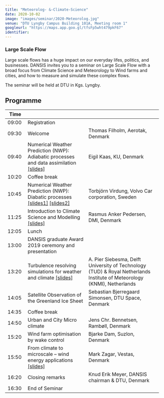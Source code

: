 ```yaml
---
title: "Meteorolog- &-Climate-Science"
date: 2020-10-02
image: "images/seminar/2020-Meteorolog.jpg"
venue: "DTU Lyngby Campus Building 101A, Meeting room 1"
googleurl: "https://maps.app.goo.gl/tfsFp5wht479pkF67"
identifier:
---
```


### Large Scale Flow
Large scale flows has a huge impact on our everyday lifes, politics, and businesses. DANSIS invites you to a seminar on Large Scale Flow with a broad focus from Climate Science and Meteorology to Wind farms and cities, and how to measure and simulate these complex flows.

The seminar will be held at DTU in Kgs. Lyngby.

## Programme

| Time  |             |             |
| ----- | ----------- | ----------- |
| 09:00 | Registration|             |
|09:30 | Welcome     | Thomas Filholm,  Aerotak, Denmark|
|09:40 | Numerical Weather Prediction (NWP): Adiabatic processes and data assimilation <a href="https://foreninglet-cms-files.s3-eu-west-1.amazonaws.com/2282/8gsnZW6CKxqs.pdf">[slides]</a> | Eigil Kaas, KU, Denmark |
| 10:20 | Coffee break | |
| 10:45 | Numerical Weather Prediction (NWP): Diabatic processes <a href="https://foreninglet-cms-files.s3-eu-west-1.amazonaws.com/2282/wA248WPggqDR.pdf">[slides1]</a>  <a href="https://foreninglet-cms-files.s3-eu-west-1.amazonaws.com/2282/8tdpRwfrypHG.pdf">[slides2]</a> |  Torbjörn Virdung, Volvo Car corporation, Sweden |
| 11:25 |  Introduction to Climate Science and Modelling <a href="https://foreninglet-cms-files.s3-eu-west-1.amazonaws.com/2282/S6gFt2gj56Wf.pdf">[slides]</a> | Rasmus Anker Pedersen, DMI, Denmark |
| 12:05 | Lunch |  |
| 13:00 | DANSIS graduate Award 2019 ceremony and presentation | |
| 13:20 | Turbulence resolving simulations for weather and climate <a href="https://foreninglet-cms-files.s3-eu-west-1.amazonaws.com/2282/r4SDyhY9Xfsp.pdf">[slides]</a> |A. Pier Siebesma, Delft University of Technology (TUD)  & Royal Netherlands Institute of Meteorology (KNMI), Netherlands | 
| 14:05 |  Satellite Observation of the Greenland Ice Sheet |  Sebastian Bjerregaard Simonsen, DTU Space, Denmark|
| 14:35 | Coffee break | |
| 14:50 | Urban and City Micro climate | Jens Chr. Bennetsen, Rambøll, Denmark |
| 15:20 | Wind farm optimisation by wake control | Bjarke Dam, Suzlon, Denmark  |
| 15:50 | From climate to microscale – wind energy applications <a href="https://foreninglet-cms-files.s3-eu-west-1.amazonaws.com/2282/eS162eg6njK7.pdf">[slides]</a> | Mark Zagar, Vestas, Denmark  |
| 16:20 | Closing remarks |Knud Erik Meyer, DANSIS chairman & DTU, Denmark  |
| 16:30 | End of Seminar | |